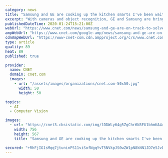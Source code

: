 ```yaml
---
category: news
title: "Samsung and GE are cooking up the kitchen smarts I've been waiting for"
excerpt: "With cameras and object recognition, GE and Samsung are bringing smart kitchen appliances to the US that might actually be useful. The newest version of Samsung's Family Hub smart refrigerator ..."
publishedDateTime: 2020-01-24T15:21:00Z
webUrl: "https://www.cnet.com/news/samsung-and-ge-are-on-track-to-solve-the-pain-of-menu-planning/"
ampWebUrl: "https://www.cnet.com/google-amp/news/samsung-and-ge-are-on-track-to-solve-the-pain-of-menu-planning/"
cdnAmpWebUrl: "https://www-cnet-com.cdn.ampproject.org/c/s/www.cnet.com/google-amp/news/samsung-and-ge-are-on-track-to-solve-the-pain-of-menu-planning/"
type: article
quality: 89
heat: 89
published: true

provider:
  name: CNET
  domain: cnet.com
  images:
    - url: "/assets/images/organizations/cnet.com-50x50.jpg"
      width: 50
      height: 50

topics:
  - AI
  - Computer Vision

images:
  - url: "https://cnet3.cbsistatic.com/img/lDDWLy64g5ZgChr6N3FU1bhmKA4=/756x567/2020/01/22/54be830f-7581-4919-8fa1-f7d5f08392af/ge-kbis-2020-3.jpg"
    width: 756
    height: 567
    title: "Samsung and GE are cooking up the kitchen smarts I've been waiting for"

secured: "+RhFjIG1sMqq7jtuninPS11viSofNgqYvT5NVkpJS0wZW1pN8kNN1JD7e5JvDJQZZ4zZtYqnUrBfU7oN0qyHy6ez5GJSNd3mVwBFW/tudGvBuPoYwV3L8bXUBT4/wjYcP4v6OA5dv5ubhNzloefIGFM1Ad92Tp5NDxjfqgYZ/y49spbHDjcZZAc4mAF2QsDXXes2/+Ghek337fE+bWUmei7amVJZUTTDwHRLNEaPNnrKFQWuHI05KQ0EHu0YO5CrQryeJahEuiLFnbloqCMDUKuCzpPFSMpUuQeUkly7NQj+7if9Q2ql66m0FX5676Ec;dyIYtkVeUbMMsZehyju2Mg=="
---
```


